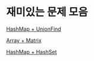 # 재미있는 문제 모음

[HashMap + UnionFind](https://leetcode.com/problems/remove-duplicates-from-sorted-array/)

[Array + Matrix](https://leetcode.com/problems/smallest-string-with-swaps/)

[HashMap + HashSet](https://programmers.co.kr/learn/courses/30/lessons/92334)
